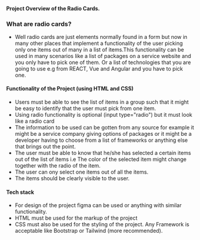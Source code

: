 #### Project Overview of the Radio Cards.

### What are radio cards?
- Well radio cards are just elements normally found in a form but now in many other places that implement a functionality of the user picking only one items out of many in a list of items.This functionality can be used in many scenarios like a list of packages on a service website and you only have to pick one of them. Or a list of technologies that you are going to use e.g from REACT, Vue and Angular and you have to pick one.

#### Functionality of the Project (using HTML and CSS)
- Users must be able to see the list of items in a group such that it might be easy to identify that the user must pick from one item.
- Using radio functionality is optional (input type="radio") but it must look like a radio card
- The information to be used can be gotten from any source for example it might be a service company giving options of packages or it might be a developer having to choose from a list of frameworks or anything else that brings out the point.
- The user must be able to know that he/she has selected a certain items out of the list of items i.e The color of the selected item might change together with the radio of the item.
- The user can ony select one items out of all the items.
- The items should be clearly visible to the user.

#### Tech stack
- For design of the project figma can be used or anything with similar functionality.
- HTML must be used for the markup of the project
- CSS must also be used for the styling of the project. Any Framework is acceptable like Bootstrap or Tailwind (more recommended).
